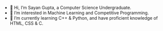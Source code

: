- 👋 Hi, I’m Sayan Gupta, a Computer Science Undergraduate.
- 👀 I’m interested in Machine Learning and Competitive Programming.
- 🌱 I’m currently learning C++ & Python, and have proficient knowledge of HTML, CSS & C.

<!---
Sayan-001/Sayan-001 is a ✨ special ✨ repository because its `README.md` (this file) appears on your GitHub profile.
You can click the Preview link to take a look at your changes.
--->
